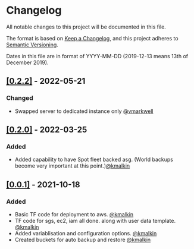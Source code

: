 # Changelog

All notable changes to this project will be documented in this file.

The format is based on [Keep a Changelog](https://keepachangelog.com/en/1.0.0/),
and this project adheres to [Semantic Versioning](https://semver.org/spec/v2).

Dates in this file are in format of YYYY-MM-DD (2019-12-13 means 13th of December 2019).

## [[0.2.2]](https://github.com/vmarkwell/tf-aws-minecraft/releases/tag/0.2.1) - 2022-05-21
### Changed
* Swapped server to dedicated instance only [@vmarkwell](https://github.com/parziivaal)

## [[0.2.0]](https://github.com/kmalkin/tf-aws-minecraft/releases/tag/0.0.2) - 2022-03-25
### Added
* Added capability to have Spot fleet backed asg. (World backups become very important at this point.)[@kmalkin](https://github.com/kmalkin)

## [[0.0.1]](https://github.com/kmalkin/tf-aws-minecraft/releases/tag/0.0.1) - 2021-10-18
### Added
* Basic TF code for deployment to aws. [@kmalkin](https://github.com/kmalkin)
* TF code for sgs, ec2, iam all done. along with user data template. [@kmalkin](https://github.com/kmalkin)
* Added variablisation and configuration options. [@kmalkin](https://github.com/kmalkin)
* Created buckets for auto backup and restore [@kmalkin](https://github.com/kmalkin)
